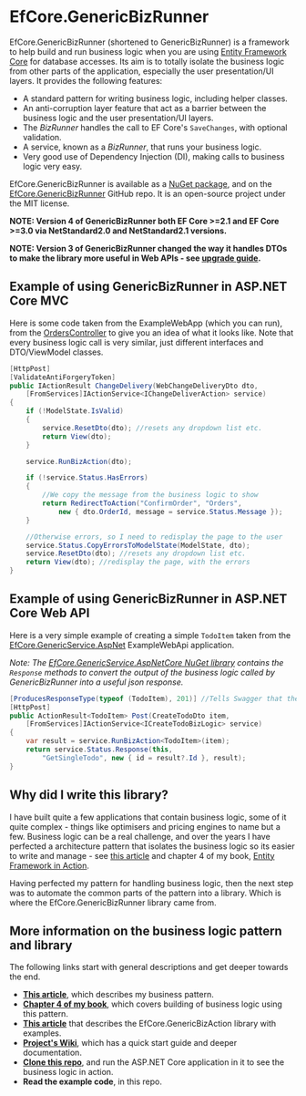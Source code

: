 # EfCore.GenericBizRunner

EfCore.GenericBizRunner (shortened to GenericBizRunner) is a framework to help build and run business logic when you are using [Entity Framework Core](https://docs.microsoft.com/en-us/ef/core/) for database accesses. Its aim is to totally isolate the business logic from other parts of the application, especially the user presentation/UI layers. It provides the following features:

* A standard pattern for writing business logic, including helper classes.
* An anti-corruption layer feature that act as a barrier between the business logic and the user presentation/UI layers. 
* The *BizRunner* handles the call to EF Core's `SaveChanges`, with optional validation.
* A service, known as a *BizRunner*, that runs your business logic.
* Very good use of Dependency Injection (DI), making calls to business logic very easy.

EfCore.GenericBizRunner is available as a [NuGet package](https://www.nuget.org/packages/EfCore.GenericBizRunner/), and on the [EfCore.GenericBizRunner](https://github.com/JonPSmith/EfCore.GenericBizRunner) GitHub repo. It is an open-source project under the MIT license.

**NOTE: Version 4 of GenericBizRunner both EF Core >=2.1 and EF Core >=3.0 via NetStandard2.0 and NetStandard2.1 versions.**

**NOTE: Version 3 of GenericBizRunner changed the way it handles DTOs to make the library more useful in Web APIs - see [upgrade guide](https://github.com/JonPSmith/EfCore.GenericBizRunner/blob/master/V3UpgradeGuide.md).**

## Example of using GenericBizRunner in ASP.NET Core MVC

Here is some code taken from the ExampleWebApp (which you can run), from the [OrdersController](https://github.com/JonPSmith/EfCore.GenericBizRunner/blob/master/ExampleWebApp/Controllers/OrdersController.cs)
to give you an idea of what it looks like. Note that every business logic call is very similar, just different interfaces and DTO/ViewModel classes.

```csharp
[HttpPost]
[ValidateAntiForgeryToken]
public IActionResult ChangeDelivery(WebChangeDeliveryDto dto,
    [FromServices]IActionService<IChangeDeliverAction> service)
{
    if (!ModelState.IsValid)
    {
        service.ResetDto(dto); //resets any dropdown list etc.
        return View(dto);
    }

    service.RunBizAction(dto);

    if (!service.Status.HasErrors)
    {
        //We copy the message from the business logic to show 
        return RedirectToAction("ConfirmOrder", "Orders", 
            new { dto.OrderId, message = service.Status.Message });
    }

    //Otherwise errors, so I need to redisplay the page to the user
    service.Status.CopyErrorsToModelState(ModelState, dto);
    service.ResetDto(dto); //resets any dropdown list etc.
    return View(dto); //redisplay the page, with the errors
}
```

## Example of using GenericBizRunner in ASP.NET Core Web API

Here is a very simple example of creating a simple `TodoItem` taken from the [EfCore.GenericService.AspNet](https://github.com/JonPSmith/EfCore.GenericServices.AspNetCore/tree/master/ExampleWebApi) ExampleWebApi application. 

*Note: The [EfCore.GenericService.AspNetCore NuGet library](https://www.nuget.org/packages/EfCore.GenericServices.AspNetCore/) contains the `Response` methods to convert the output of the business logic called by GenericBizRunner into a useful json response.*

```csharp
[ProducesResponseType(typeof (TodoItem), 201)] //Tells Swagger that the success status is 201, not 200
[HttpPost]
public ActionResult<TodoItem> Post(CreateTodoDto item, 
    [FromServices]IActionService<ICreateTodoBizLogic> service)
{
    var result = service.RunBizAction<TodoItem>(item);
    return service.Status.Response(this, 
        "GetSingleTodo", new { id = result?.Id }, result);
}
```

## Why did I write this library?

I have built quite a few applications that contain business logic, some of it quite complex - things like optimisers and pricing engines to name but a few. 
Business logic can be a real challenge, and over the years I have perfected a architecture pattern that isolates the business logic so its easier to write and manage - see [this article](http://www.thereformedprogrammer.net/architecture-of-business-layer-working-with-entity-framework-core-and-v6-revisited/) and chapter 4 of my book, [Entity Framework in Action](http://bit.ly/2m8KRAZ).

Having perfected my pattern for handling business logic, then the next step was to automate the common parts of the pattern into a library. Which is where the
EfCore.GenericBizRunner library came from.

## More information on the business logic pattern and library

The following links start with general descriptions and get deeper towards the end.

* **[This article](http://www.thereformedprogrammer.net/architecture-of-business-layer-working-with-entity-framework-core-and-v6-revisited/)**, which describes my business pattern.
* **[Chapter 4 of my book](http://bit.ly/2m8KRAZ)**, which covers building of business logic using this pattern.
* **[This article](http://www.thereformedprogrammer.net/a-library-to-run-your-business-logic-when-using-entity-framework-core/)** that describes the EfCore.GenericBizAction library with examples.
* **[Project's Wiki](https://github.com/JonPSmith/EfCore.GenericBizRunner/wiki)**, which has a quick start guide and deeper documentation.
* **[Clone this repo](https://github.com/JonPSmith/EfCore.GenericBizRunner/)**, and run the ASP.NET Core application in it to see the business logic in action.
* **Read the example code**, in this repo.  
